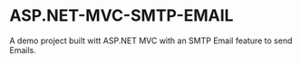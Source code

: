 # ASP.NET-MVC-SMTP-EMAIL
A demo project built witt ASP.NET MVC with an SMTP Email feature to send Emails.
